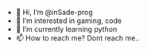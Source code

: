 - 👋 Hi, I’m @inSade-prog
- 👀 I’m interested in gaming, code
- 🌱 I’m currently learning python
- 📫 How to reach me? Dont reach me..

<!---
inSade-prog/inSade-prog is a ✨ special ✨ repository because its `README.md` (this file) appears on your GitHub profile.
You can click the Preview link to take a look at your changes.
--->

